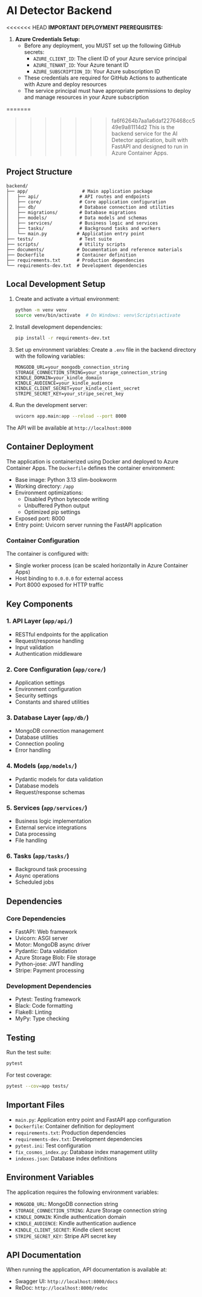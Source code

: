 # AI Detector Backend

<<<<<<< HEAD
**IMPORTANT DEPLOYMENT PREREQUISITES:**
1. **Azure Credentials Setup:**
   - Before any deployment, you MUST set up the following GitHub secrets:
     - `AZURE_CLIENT_ID`: The client ID of your Azure service principal
     - `AZURE_TENANT_ID`: Your Azure tenant ID
     - `AZURE_SUBSCRIPTION_ID`: Your Azure subscription ID
   - These credentials are required for GitHub Actions to authenticate with Azure and deploy resources
   - The service principal must have appropriate permissions to deploy and manage resources in your Azure subscription

=======
>>>>>>> fa6f6264b7aa1a6daf2276468cc549e9a81114d2
This is the backend service for the AI Detector application, built with FastAPI and designed to run in Azure Container Apps.

## Project Structure

```
backend/
├── app/                    # Main application package
│   ├── api/               # API routes and endpoints
│   ├── core/              # Core application configuration
│   ├── db/                # Database connection and utilities
│   ├── migrations/        # Database migrations
│   ├── models/            # Data models and schemas
│   ├── services/          # Business logic and services
│   ├── tasks/             # Background tasks and workers
│   └── main.py           # Application entry point
├── tests/                 # Test suite
├── scripts/               # Utility scripts
├── documents/            # Documentation and reference materials
├── Dockerfile            # Container definition
├── requirements.txt      # Production dependencies
└── requirements-dev.txt  # Development dependencies
```

## Local Development Setup

1. Create and activate a virtual environment:
   ```bash
   python -m venv venv
   source venv/bin/activate  # On Windows: venv\Scripts\activate
   ```

2. Install development dependencies:
   ```bash
   pip install -r requirements-dev.txt
   ```

3. Set up environment variables:
   Create a `.env` file in the backend directory with the following variables:
   ```
   MONGODB_URL=your_mongodb_connection_string
   STORAGE_CONNECTION_STRING=your_storage_connection_string
   KINDLE_DOMAIN=your_kindle_domain
   KINDLE_AUDIENCE=your_kindle_audience
   KINDLE_CLIENT_SECRET=your_kindle_client_secret
   STRIPE_SECRET_KEY=your_stripe_secret_key
   ```

4. Run the development server:
   ```bash
   uvicorn app.main:app --reload --port 8000
   ```

The API will be available at `http://localhost:8000`

## Container Deployment

The application is containerized using Docker and deployed to Azure Container Apps. The `Dockerfile` defines the container environment:

- Base image: Python 3.13 slim-bookworm
- Working directory: `/app`
- Environment optimizations:
  - Disabled Python bytecode writing
  - Unbuffered Python output
  - Optimized pip settings
- Exposed port: 8000
- Entry point: Uvicorn server running the FastAPI application

### Container Configuration

The container is configured with:
- Single worker process (can be scaled horizontally in Azure Container Apps)
- Host binding to `0.0.0.0` for external access
- Port 8000 exposed for HTTP traffic

## Key Components

### 1. API Layer (`app/api/`)
- RESTful endpoints for the application
- Request/response handling
- Input validation
- Authentication middleware

### 2. Core Configuration (`app/core/`)
- Application settings
- Environment configuration
- Security settings
- Constants and shared utilities

### 3. Database Layer (`app/db/`)
- MongoDB connection management
- Database utilities
- Connection pooling
- Error handling

### 4. Models (`app/models/`)
- Pydantic models for data validation
- Database models
- Request/response schemas

### 5. Services (`app/services/`)
- Business logic implementation
- External service integrations
- Data processing
- File handling

### 6. Tasks (`app/tasks/`)
- Background task processing
- Async operations
- Scheduled jobs

## Dependencies

### Core Dependencies
- FastAPI: Web framework
- Uvicorn: ASGI server
- Motor: MongoDB async driver
- Pydantic: Data validation
- Azure Storage Blob: File storage
- Python-jose: JWT handling
- Stripe: Payment processing

### Development Dependencies
- Pytest: Testing framework
- Black: Code formatting
- Flake8: Linting
- MyPy: Type checking

## Testing

Run the test suite:
```bash
pytest
```

For test coverage:
```bash
pytest --cov=app tests/
```

## Important Files

- `main.py`: Application entry point and FastAPI app configuration
- `Dockerfile`: Container definition for deployment
- `requirements.txt`: Production dependencies
- `requirements-dev.txt`: Development dependencies
- `pytest.ini`: Test configuration
- `fix_cosmos_index.py`: Database index management utility
- `indexes.json`: Database index definitions

## Environment Variables

The application requires the following environment variables:

- `MONGODB_URL`: MongoDB connection string
- `STORAGE_CONNECTION_STRING`: Azure Storage connection string
- `KINDLE_DOMAIN`: Kindle authentication domain
- `KINDLE_AUDIENCE`: Kindle authentication audience
- `KINDLE_CLIENT_SECRET`: Kindle client secret
- `STRIPE_SECRET_KEY`: Stripe API secret key

## API Documentation

When running the application, API documentation is available at:
- Swagger UI: `http://localhost:8000/docs`
- ReDoc: `http://localhost:8000/redoc` 